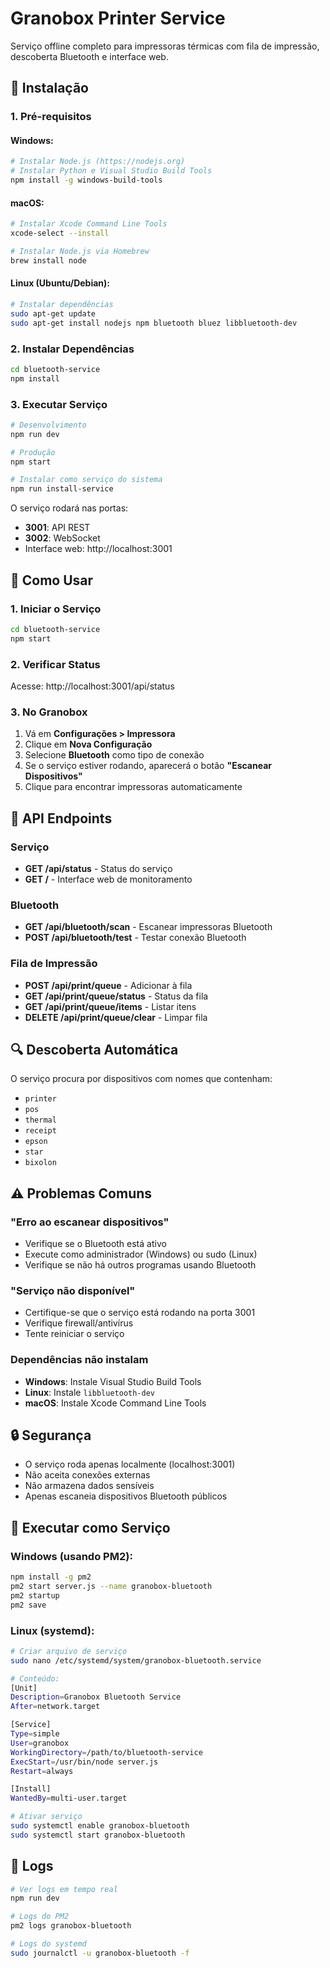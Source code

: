 # Granobox Printer Service

Serviço offline completo para impressoras térmicas com fila de impressão, descoberta Bluetooth e interface web.

## 🚀 Instalação

### 1. Pré-requisitos

#### Windows:
```bash
# Instalar Node.js (https://nodejs.org)
# Instalar Python e Visual Studio Build Tools
npm install -g windows-build-tools
```

#### macOS:
```bash
# Instalar Xcode Command Line Tools
xcode-select --install

# Instalar Node.js via Homebrew
brew install node
```

#### Linux (Ubuntu/Debian):
```bash
# Instalar dependências
sudo apt-get update
sudo apt-get install nodejs npm bluetooth bluez libbluetooth-dev
```

### 2. Instalar Dependências

```bash
cd bluetooth-service
npm install
```

### 3. Executar Serviço

```bash
# Desenvolvimento
npm run dev

# Produção
npm start

# Instalar como serviço do sistema
npm run install-service
```

O serviço rodará nas portas:
- **3001**: API REST
- **3002**: WebSocket
- Interface web: http://localhost:3001

## 🔧 Como Usar

### 1. Iniciar o Serviço
```bash
cd bluetooth-service
npm start
```

### 2. Verificar Status
Acesse: http://localhost:3001/api/status

### 3. No Granobox
1. Vá em **Configurações > Impressora**
2. Clique em **Nova Configuração**
3. Selecione **Bluetooth** como tipo de conexão
4. Se o serviço estiver rodando, aparecerá o botão **"Escanear Dispositivos"**
5. Clique para encontrar impressoras automaticamente

## 📡 API Endpoints

### Serviço
- **GET /api/status** - Status do serviço
- **GET /** - Interface web de monitoramento

### Bluetooth
- **GET /api/bluetooth/scan** - Escanear impressoras Bluetooth
- **POST /api/bluetooth/test** - Testar conexão Bluetooth

### Fila de Impressão
- **POST /api/print/queue** - Adicionar à fila
- **GET /api/print/queue/status** - Status da fila
- **GET /api/print/queue/items** - Listar itens
- **DELETE /api/print/queue/clear** - Limpar fila

## 🔍 Descoberta Automática

O serviço procura por dispositivos com nomes que contenham:
- `printer`
- `pos`
- `thermal`
- `receipt`
- `epson`
- `star`
- `bixolon`

## ⚠️ Problemas Comuns

### "Erro ao escanear dispositivos"
- Verifique se o Bluetooth está ativo
- Execute como administrador (Windows) ou sudo (Linux)
- Verifique se não há outros programas usando Bluetooth

### "Serviço não disponível"
- Certifique-se que o serviço está rodando na porta 3001
- Verifique firewall/antivírus
- Tente reiniciar o serviço

### Dependências não instalam
- **Windows**: Instale Visual Studio Build Tools
- **Linux**: Instale `libbluetooth-dev`
- **macOS**: Instale Xcode Command Line Tools

## 🔒 Segurança

- O serviço roda apenas localmente (localhost:3001)
- Não aceita conexões externas
- Não armazena dados sensíveis
- Apenas escaneia dispositivos Bluetooth públicos

## 🚀 Executar como Serviço

### Windows (usando PM2):
```bash
npm install -g pm2
pm2 start server.js --name granobox-bluetooth
pm2 startup
pm2 save
```

### Linux (systemd):
```bash
# Criar arquivo de serviço
sudo nano /etc/systemd/system/granobox-bluetooth.service

# Conteúdo:
[Unit]
Description=Granobox Bluetooth Service
After=network.target

[Service]
Type=simple
User=granobox
WorkingDirectory=/path/to/bluetooth-service
ExecStart=/usr/bin/node server.js
Restart=always

[Install]
WantedBy=multi-user.target

# Ativar serviço
sudo systemctl enable granobox-bluetooth
sudo systemctl start granobox-bluetooth
```

## 📝 Logs

```bash
# Ver logs em tempo real
npm run dev

# Logs do PM2
pm2 logs granobox-bluetooth

# Logs do systemd
sudo journalctl -u granobox-bluetooth -f
``` 
